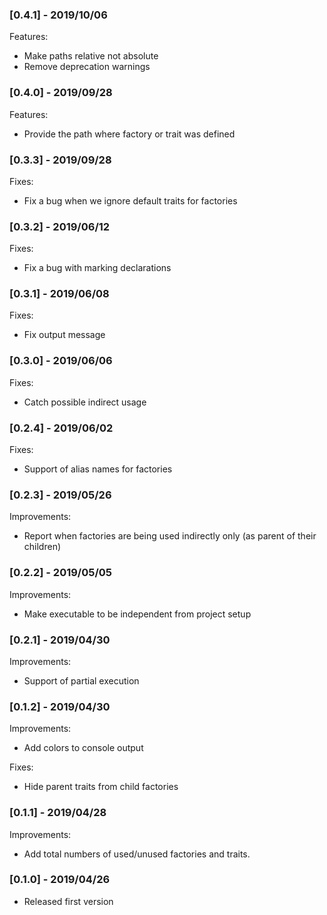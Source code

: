 ### [0.4.1] - 2019/10/06

Features:
- Make paths relative not absolute
- Remove deprecation warnings

### [0.4.0] - 2019/09/28
Features:
- Provide the path where factory or trait was defined

### [0.3.3] - 2019/09/28

Fixes:
- Fix a bug when we ignore default traits for factories

### [0.3.2] - 2019/06/12

Fixes:
- Fix a bug with marking declarations

### [0.3.1] - 2019/06/08

Fixes:
- Fix output message

### [0.3.0] - 2019/06/06

Fixes:
- Catch possible indirect usage

### [0.2.4] - 2019/06/02

Fixes:
- Support of alias names for factories

### [0.2.3] - 2019/05/26

Improvements:
- Report when factories are being used indirectly only (as parent of their children)

### [0.2.2] - 2019/05/05

Improvements:
- Make executable to be independent from project setup

### [0.2.1] - 2019/04/30

Improvements:
- Support of partial execution

### [0.1.2] - 2019/04/30

Improvements:
- Add colors to console output

Fixes:
- Hide parent traits from child factories

### [0.1.1] - 2019/04/28

Improvements:
- Add total numbers of used/unused factories and traits.

### [0.1.0] - 2019/04/26

- Released first version
